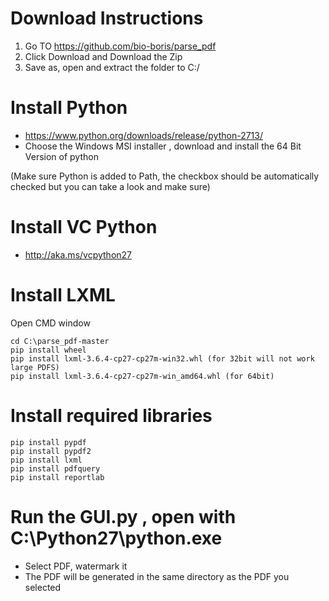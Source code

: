 # Download Instructions
1. Go TO https://github.com/bio-boris/parse_pdf
2. Click Download and Download the Zip
3. Save as, open and extract the folder to C:/

# Install Python
* https://www.python.org/downloads/release/python-2713/
* Choose the Windows MSI installer , download and install the 64 Bit Version of python

(Make sure Python is added to Path,
 the checkbox should be automatically
 checked but you can take a look and make sure)

# Install VC Python
* http://aka.ms/vcpython27

# Install LXML
Open CMD window

    cd C:\parse_pdf-master
    pip install wheel
    pip install lxml-3.6.4-cp27-cp27m-win32.whl (for 32bit will not work large PDFS)
    pip install lxml-3.6.4-cp27-cp27m-win_amd64.whl (for 64bit)

# Install required libraries
    pip install pypdf
    pip install pypdf2
    pip install lxml
    pip install pdfquery
    pip install reportlab

# Run the GUI.py , open with C:\Python27\python.exe

* Select PDF, watermark it
* The PDF will be generated in the same directory as the PDF you selected

